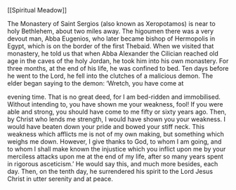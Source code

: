 [[Spiritual Meadow]]
 
The Monastery of Saint Sergios (also known as Xeropotamos) is near to holy Bethlehem, about two miles away. The higoumen there was a very devout man, Abba Eugenios, who later became bishop of Hermopolis in Egypt, which is on the border of the first Thebaid. When we visited that monastery, he told us that when Abba Alexander the Cilician reached old age in the caves of the holy Jordan, he took him into his own monastery. For three months, at the end of his life, he was confined to bed. Ten days before he went to the Lord, he fell into the clutches of a malicious demon. The elder began saying to the demon: ‘Wretch, you have come at  
 
evening time. That is no great deed, for I am bed-ridden and immobilised. Without intending to, you have shown me your weakness, fool! If you were able and strong, you should have come to me fifty or sixty years ago. Then, by Christ who lends me strength, I would have shown you your weakness. I would have beaten down your pride and bowed your stiff neck. This weakness which afflicts me is not of my own making, but something which weighs me down. However, I give thanks to God, to whom I am going, and to whom I shall make known the injustice which you inflict upon me by your merciless attacks upon me at the end of my life, after so many years spent in rigorous asceticism.’ He would say this, and much more besides, each day. Then, on the tenth day, he surrendered his spirit to the Lord Jesus Christ in utter serenity and at peace. 
